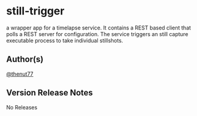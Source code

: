 still-trigger
==============================================================================
a wrapper app for a timelapse service. It contains a REST based client that 
polls a REST server for configuration.  The service triggers an still capture
executable process to take individual stillshots.


Author(s)
-------------------------------------------------------------------------------
[@thenut77](http://twitter.com/)


Version Release Notes
-------------------------------------------------------------------------------
No Releases
